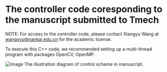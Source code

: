 # The controller code coresponding to the manuscript submitted to Tmech

NOTE: For access to the controller code, please contact Xiangyu Wang at wangxyu@nankai.edu.cn for the academic license.

To execute this C++ code, we recommended setting up a multi-thread program with packages OpenCV, OpenMP.

![image](https://github.com/OliverOreo/Controller_Code_for_Review_Phase/assets/13343091/e5b8ec77-c8a7-487a-92a8-6b29c6546fd7)
The illustration diagram of control scheme in manuscript.
